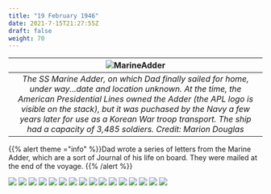```yaml
---
title: "19 February 1946"
date: 2021-7-15T21:27:55Z
draft: false
weight: 70
---
```


| ![MarineAdder](Adder.jpg?height=500px)|
|:---:|
|*The SS Marine Adder, on which Dad finally sailed for home, under way...date and location unknown.  At the time, the American Presidential Lines owned the Adder (the APL logo is visible on the stack), but it was puchased by the Navy a few years later for use as a  Korean War troop transport. The ship had a capacity of 3,485 soldiers.  Credit:  Marion Douglas*|

{{% alert theme ="info" %}}Dad wrote a series of letters from the Marine Adder, which are a sort of Journal of his life on board.  They were mailed at the end of the voyage.  {{% /alert %}}

![](img174.jpg)
![](img175.jpg)
![](img176.jpg)
![](img177.jpg)
![](img178.jpg)
![](img179.jpg)
![](img180.jpg)
![](img181.jpg)
![](img182.jpg)
![](img183.jpg)
![](img184.jpg)
![](img185.jpg)
![](img186.jpg)
![](img187.jpg)
![](img188.jpg)
![](img189.jpg)
